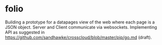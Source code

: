 folio
=====

Building a prototype for a datapages view of the web where each page is a JSON object. 
Server and Client communicate via websockets.
Implementing API as suggested in https://github.com/sandhawke/crosscloud/blob/master/pip/go.md (draft).
